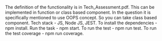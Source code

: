 The definition of the functionality is in Tech_Assessment.pdf.
This can be implemented in function or class based component.
In the question it is specifically mentioned to use OOPS concept. So you can take class based component.
Tech stack - JS, Node JS, JEST.
To install the dependencies - npm install.
Run the task - npm start.
To run the test - npm run test.
To run the test coverage - npm run coverage.